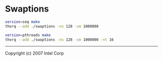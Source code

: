 Swaptions
========
```sh
version=seq make
thorq --add ./swaptions -ns 128 -sm 1000000
```
```sh
version=pthreads make
thorq --add ./swaptions -ns 128 -sm 1000000 -nt 16
```

--------
Copyright (c) 2007 Intel Corp
